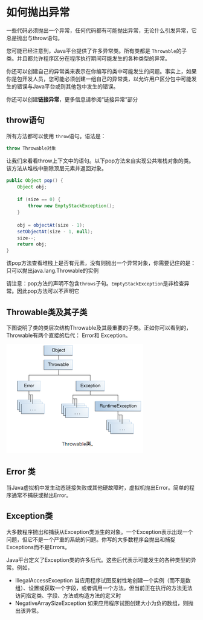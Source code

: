 # 如何抛出异常
一些代码必须抛出一个异常，任何代码都有可能抛出异常，无论什么引发异常，它总是抛出与throw语句。

您可能已经注意到，Java平台提供了许多异常类。所有类都是 `Throwable`的子类。并且都允许程序区分在程序执行期间可能发生的各种类型的异常。

你还可以创建自己的异常类来表示在你编写的类中可能发生的问题。事实上，如果你是包开发人员，您可能必须创建一组自己的异常类，以允许用户区分包中可能发生的错误与Java平台或则其他包中发生的错误。

你还可以创建**链接异常**，更多信息请参阅“链接异常”部分

## throw语句
所有方法都可以使用 `throw`语句。语法是：
```java
throw Throwable对象
```

让我们来看看throw上下文中的语句。以下pop方法来自实现公共堆栈对象的类。该方法从堆栈中删除顶层元素并返回对象。

```java
public Object pop() {
    Object obj;

    if (size == 0) {
        throw new EmptyStackException();
    }

    obj = objectAt(size - 1);
    setObjectAt(size - 1, null);
    size--;
    return obj;
}
```

该pop方法查看堆栈上是否有元素，没有则抛出一个异常对象，你需要记住的是：只可以抛出java.lang.Throwable的实例

请注意：pop方法的声明不包含`throws`子句。`EmptyStackException`是非检查异常。因此pop方法可以不声明它

## Throwable类及其子类
下图说明了类的类层次结构Throwable及其最重要的子类。正如你可以看到的，Throwable有两个直接的后代： Error和 Exception。

![](/assets/essential/exceptions/exceptions-throwable.png)

## Error 类

当Java虚拟机中发生动态链接失败或其他硬故障时，虚拟机抛出Error。简单的程序通常不捕获或抛出Error。


## Exception类

大多数程序抛出和捕获从Exception类派生的对象。一个Exception表示出现一个问题，但它不是一个严重的系统的问题。你写的大多数程序会抛出和捕捉Exceptions而不是Errors。

Java平台定义了Exception类的许多后代。这些后代表示可能发生的各种类型的异常。例如，
- IllegalAccessException 当应用程序试图反射性地创建一个实例（而不是数组）、设置或获取一个字段，或者调用一个方法，但当前正在执行的方法无法访问指定类、字段、方法或构造方法的定义时
- NegativeArraySizeException 如果应用程序试图创建大小为负的数组，则抛出该异常。 
